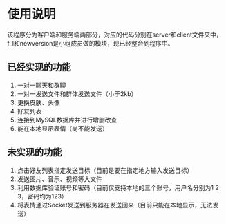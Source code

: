 # 使用说明

该程序分为客户端和服务端两部分，对应的代码分别在server和client文件夹中，f_l和newversion是小组成员做的模块，现已经整合到程序中。

## 已经实现的功能

1. 一对一聊天和群聊
2. 一对一发送文件和群体发送文件（小于2kb）
3. 更换皮肤、头像
4. 好友列表
5. 连接到MySQL数据库并进行增删改查
6. 能在本地显示表情（尚不能发送）

## 未实现的功能

1. 点击好友列表指定发送目标（目前是要在指定地方输入发送目标）
2. 发送图片、音乐、视频等大文件
3. 利用数据库验证账号和密码（目前仅支持本地的三个账号，用户名分别为1 2 3，密码均为123）
4. 将表情通过Socket发送到服务器在发送回来（目前只能在本地显示，无法发送）